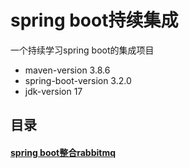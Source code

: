 # spring boot持续集成

一个持续学习spring boot的集成项目

- maven-version 3.8.6
- spring-boot-version 3.2.0
- jdk-version 17

## 目录
#### <a target="_blank" href="./spring-boot-study-rabbitmq">spring boot整合rabbitmq</a>

